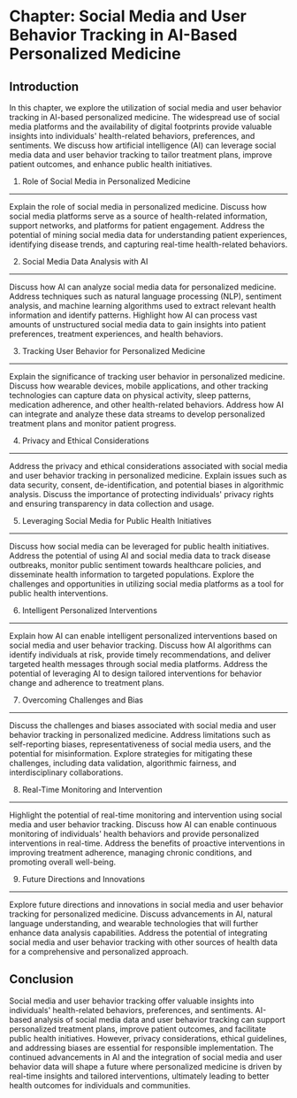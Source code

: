 Chapter: Social Media and User Behavior Tracking in AI-Based Personalized Medicine
==================================================================================

Introduction
------------

In this chapter, we explore the utilization of social media and user behavior tracking in AI-based personalized medicine. The widespread use of social media platforms and the availability of digital footprints provide valuable insights into individuals' health-related behaviors, preferences, and sentiments. We discuss how artificial intelligence (AI) can leverage social media data and user behavior tracking to tailor treatment plans, improve patient outcomes, and enhance public health initiatives.

1. Role of Social Media in Personalized Medicine
------------------------------------------------

Explain the role of social media in personalized medicine. Discuss how social media platforms serve as a source of health-related information, support networks, and platforms for patient engagement. Address the potential of mining social media data for understanding patient experiences, identifying disease trends, and capturing real-time health-related behaviors.

2. Social Media Data Analysis with AI
-------------------------------------

Discuss how AI can analyze social media data for personalized medicine. Address techniques such as natural language processing (NLP), sentiment analysis, and machine learning algorithms used to extract relevant health information and identify patterns. Highlight how AI can process vast amounts of unstructured social media data to gain insights into patient preferences, treatment experiences, and health behaviors.

3. Tracking User Behavior for Personalized Medicine
---------------------------------------------------

Explain the significance of tracking user behavior in personalized medicine. Discuss how wearable devices, mobile applications, and other tracking technologies can capture data on physical activity, sleep patterns, medication adherence, and other health-related behaviors. Address how AI can integrate and analyze these data streams to develop personalized treatment plans and monitor patient progress.

4. Privacy and Ethical Considerations
-------------------------------------

Address the privacy and ethical considerations associated with social media and user behavior tracking in personalized medicine. Explain issues such as data security, consent, de-identification, and potential biases in algorithmic analysis. Discuss the importance of protecting individuals' privacy rights and ensuring transparency in data collection and usage.

5. Leveraging Social Media for Public Health Initiatives
--------------------------------------------------------

Discuss how social media can be leveraged for public health initiatives. Address the potential of using AI and social media data to track disease outbreaks, monitor public sentiment towards healthcare policies, and disseminate health information to targeted populations. Explore the challenges and opportunities in utilizing social media platforms as a tool for public health interventions.

6. Intelligent Personalized Interventions
-----------------------------------------

Explain how AI can enable intelligent personalized interventions based on social media and user behavior tracking. Discuss how AI algorithms can identify individuals at risk, provide timely recommendations, and deliver targeted health messages through social media platforms. Address the potential of leveraging AI to design tailored interventions for behavior change and adherence to treatment plans.

7. Overcoming Challenges and Bias
---------------------------------

Discuss the challenges and biases associated with social media and user behavior tracking in personalized medicine. Address limitations such as self-reporting biases, representativeness of social media users, and the potential for misinformation. Explore strategies for mitigating these challenges, including data validation, algorithmic fairness, and interdisciplinary collaborations.

8. Real-Time Monitoring and Intervention
----------------------------------------

Highlight the potential of real-time monitoring and intervention using social media and user behavior tracking. Discuss how AI can enable continuous monitoring of individuals' health behaviors and provide personalized interventions in real-time. Address the benefits of proactive interventions in improving treatment adherence, managing chronic conditions, and promoting overall well-being.

9. Future Directions and Innovations
------------------------------------

Explore future directions and innovations in social media and user behavior tracking for personalized medicine. Discuss advancements in AI, natural language understanding, and wearable technologies that will further enhance data analysis capabilities. Address the potential of integrating social media and user behavior tracking with other sources of health data for a comprehensive and personalized approach.

Conclusion
----------

Social media and user behavior tracking offer valuable insights into individuals' health-related behaviors, preferences, and sentiments. AI-based analysis of social media data and user behavior tracking can support personalized treatment plans, improve patient outcomes, and facilitate public health initiatives. However, privacy considerations, ethical guidelines, and addressing biases are essential for responsible implementation. The continued advancements in AI and the integration of social media and user behavior data will shape a future where personalized medicine is driven by real-time insights and tailored interventions, ultimately leading to better health outcomes for individuals and communities.
